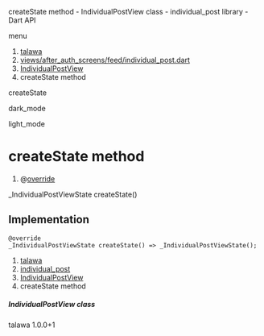




createState method - IndividualPostView class - individual\_post library - Dart API







menu

1. [talawa](../../index.html)
2. [views/after\_auth\_screens/feed/individual\_post.dart](../../file-___home_harshil_Desktop_open-source_palisadoes_talawa_lib_views_after_auth_screens_feed_individual_post/)
3. [IndividualPostView](../../file-___home_harshil_Desktop_open-source_palisadoes_talawa_lib_views_after_auth_screens_feed_individual_post/IndividualPostView-class.html)
4. createState method

createState


dark\_mode

light\_mode




# createState method


1. @[override](https://api.flutter.dev/flutter/dart-core/override-constant.html)

\_IndividualPostViewState
createState()

## Implementation

```
@override
_IndividualPostViewState createState() => _IndividualPostViewState();
```

 


1. [talawa](../../index.html)
2. [individual\_post](../../file-___home_harshil_Desktop_open-source_palisadoes_talawa_lib_views_after_auth_screens_feed_individual_post/)
3. [IndividualPostView](../../file-___home_harshil_Desktop_open-source_palisadoes_talawa_lib_views_after_auth_screens_feed_individual_post/IndividualPostView-class.html)
4. createState method

##### IndividualPostView class





talawa
1.0.0+1






